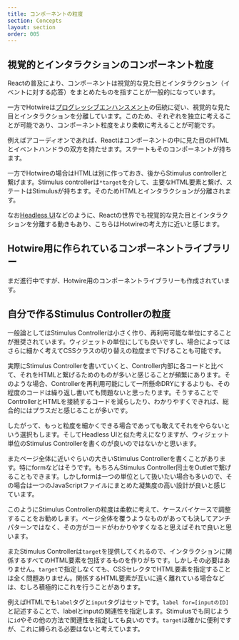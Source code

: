 ```yaml
---
title: コンポーネントの粒度
section: Concepts
layout: section
order: 005
---
```


## 視覚的とインタラクションのコンポーネント粒度

Reactの普及により、コンポーネントは視覚的な見た目とインタラクション（イベントに対する応答）をまとめたものを指すことが一般的になっています。

一方でHotwireは[プログレッシブエンハンスメント](https://ja.wikipedia.org/wiki/プログレッシブエンハンスメント)の伝統に従い、視覚的な見た目とインタラクションを分離しています。このため、それぞれを独立に考えることが可能であり、コンポーネント粒度をより柔軟に考えることが可能です。

例えばアコーディオンであれば、Reactはコンポーネントの中に見た目のHTMLとイベントハンドラの双方を持たせます。ステートもそのコンポーネントが持ちます。

一方でHotwireの場合はHTMLは別に作っておき、後からStimulus controllerと繋げます。Stimulus controllerは`*target`を介して、主要なHTML要素と繋げ、ステートはStimulusが持ちます。そのためHTMLとインタラクションが分離されます。

なお[Headless UI](https://headlessui.com)などのように、Reactの世界でも視覚的な見た目とインタラクションを分離する動きもあり、こちらはHotwireの考え方に近いと感じます。

## Hotwire用に作られているコンポーネントライブラリー

まだ進行中ですが、Hotwire用のコンポーネントライブラリーも作成されています。

## 自分で作るStimulus Controllerの粒度

一般論としてはStimulus Controllerは小さく作り、再利用可能な単位にすることが推奨されています。ウィジェットの単位にしても良いですし、場合によってはさらに細かく考えてCSSクラスの切り替えの粒度まで下げることも可能です。

実際にStimulus Controllerを書いていくと、Controller内部に各コードと比べて、それをHTMLと繋げるためのものが多いと感じることが頻繁にあります。そのような場合、Controllerを再利用可能にして一所懸命DRYにするよりも、その程度のコードは繰り返し書いても問題ないと思ったります。そうすることでControllerとHTMLを接続するコードを減らしたり、わかりやすくできれば、総合的にはプラスだと感じることが多いです。

したがって、もっと粒度を細かくできる場合であっても敢えてそれをやらないという選択もします。そしてHeadless UIと似た考えになりますが、ウィジェット単位のStimulus Controllerを書くのが良いのではないかと思います。

またページ全体に近いぐらいの大きいStimulus Controllerを書くことがあります。特にformなどはそうです。もちろんStimulus Controller同士をOutletで繋げることもできます。しかしformは一つの単位として扱いたい場合も多いので、その場合は一つのJavaScriptファイルにまとめた凝集度の高い設計が良いと感じています。

このようにStimulus Controllerの粒度は柔軟に考えて、ケースバイケースで調整することをお勧めします。ページ全体を覆うようなものがあっても決してアンチパターンではなく、その方がコードがわかりやすくなると思えばそれで良いと思います。

またStimulus Controllerは`target`を提供してくれるので、インタラクションに関係するすべてのHTML要素を包括するものを作りがちです。しかしその必要はありません。`target`で指定しなくても、CSSセレクタでHTML要素を指定することは全く問題ありません。関係するHTML要素が互いに遠く離れている場合などは、むしろ積極的にこれを行うことがあります。

例えばHTMLでも`label`タグと`input`タグはセットです。`label for=[inputのID]`と記述することで、labelとinputの関連性を指定します。Stimulusでも同じように`id`やその他の方法で関連性を指定しても良いのです。`target`は確かに便利ですが、これに縛られる必要はないと考えています。
